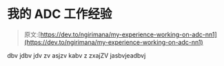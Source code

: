 # 我的 ADC 工作经验

> 原文:[https://dev.to/ngirimana/my-experience-working-on-adc-nn1](https://dev.to/ngirimana/my-experience-working-on-adc-nn1)

dbv jdbv jdv zv asjzv kabv z zxajZV jasbvjeadbvj